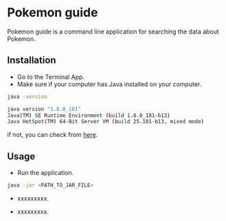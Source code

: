 # Pokemon guide

Pokemon guide is a command line application for searching the data about Pokemon.


## Installation

- Go to the Terminal App.
- Make sure if your computer has Java installed on your computer.
```bash
java -version

java version "1.8.0_181"
Java(TM) SE Runtime Environment (build 1.8.0_181-b13)
Java HotSpot(TM) 64-Bit Server VM (build 25.181-b13, mixed mode)
```
if not, you can check from [here](https://www.oracle.com/sg/java/technologies/javase-downloads.html).

## Usage

- Run the application.

```bash
java -jar <PATH_TO_JAR_FILE>
```

- xxxxxxxxx.

- xxxxxxxxx.